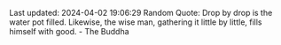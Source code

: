 Last updated: 2024-04-02 19:06:29
Random Quote: Drop by drop is the water pot filled. Likewise, the wise man, gathering it little by little, fills himself with good. - The Buddha